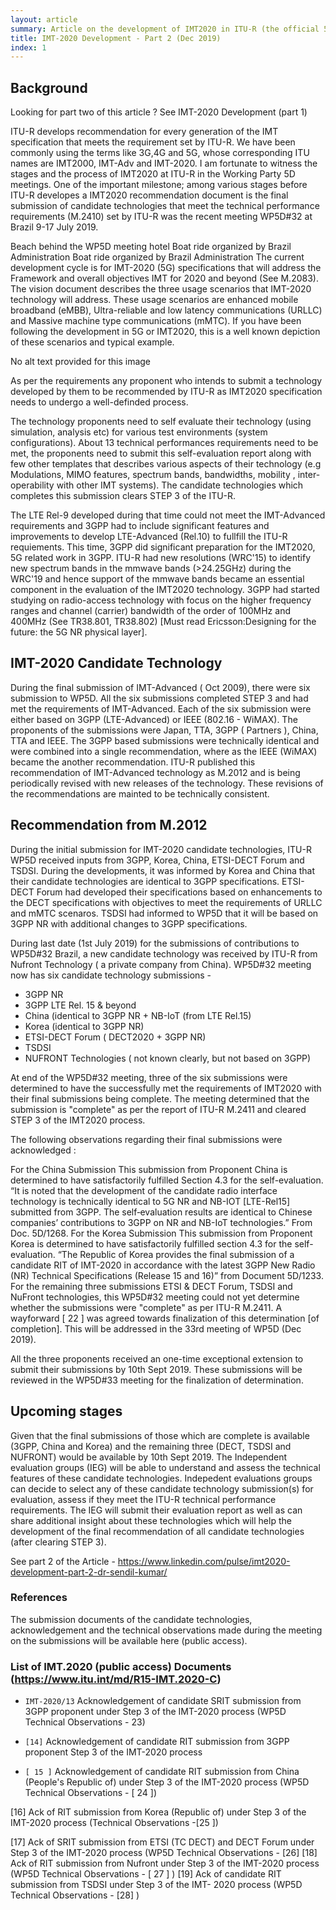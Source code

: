```yaml
---
layout: article
summary: Article on the development of IMT2020 in ITU-R (the official 5G). Personal views based on my participation and public documents
title: IMT-2020 Development - Part 2 (Dec 2019)
index: 1
--- 
```

## Background

Looking for part two of this article ? See IMT-2020 Development (part 1)

ITU-R develops recommendation for every generation of the IMT specification that meets the requirement set by ITU-R. We have been commonly using the terms like 3G,4G and 5G, whose corresponding ITU names are IMT2000, IMT-Adv and IMT-2020. I am fortunate to witness the stages and the process of IMT2020 at ITU-R in the Working Party 5D meetings. One of the important milestone; among various stages before ITU-R developes a IMT2020 recommendation document is the final submission of candidate technologies that meet the technical performance requirements (M.2410) set by ITU-R was the recent meeting WP5D#32 at Brazil 9-17 July 2019.

Beach behind the WP5D meeting hotel
Boat ride organized by Brazil Administration
Boat ride organized by Brazil Administration
The current development cycle is for IMT-2020 (5G) specifications that will address the Framework and overall objectives IMT for 2020 and beyond (See M.2083). The vision document describes the three usage scenarios that IMT-2020 technology will address. These usage scenarios are enhanced mobile broadband (eMBB), Ultra-reliable and low latency communications (URLLC) and Massive machine type communications (mMTC). If you have been following the development in 5G or IMT2020, this is a well known depiction of these scenarios and typical example.

No alt text provided for this image


As per the requirements any proponent who intends to submit a technology developed by them to be recommended by ITU-R as IMT2020 specification needs to undergo a well-definded process.

The technology proponents need to self evaluate their technology (using simulation, analysis etc) for various test environments (system configurations). About 13 technical performances requirements need to be met, the proponents need to submit this self-evaluation report along with few other templates that describes various aspects of their technology (e.g Modulations, MIMO features, spectrum bands, bandwidths, mobility , inter-operability with other IMT systems). The candidate technologies which completes this submission clears STEP 3 of the ITU-R.

The LTE Rel-9 developed during that time could not meet the IMT-Advanced requirements and 3GPP had to include significant features and improvements to develop LTE-Advanced (Rel.10) to fullfill the ITU-R requiements.
This time, 3GPP did significant preparation for the IMT2020, 5G related work in 3GPP. ITU-R had new resolutions (WRC'15) to identify new spectrum bands in the mmwave bands (>24.25GHz) during the WRC'19 and hence support of the mmwave bands became an essential component in the evaluation of the IMT2020 technology. 3GPP had started studying on radio-access technology with focus on the higher frequency ranges and channel (carrier) bandwidth of the order of 100MHz and 400MHz (See TR38.801, TR38.802) [Must read Ericsson:Designing for the future: the 5G NR physical layer].

## IMT-2020 Candidate Technology

During the final submission of IMT-Advanced ( Oct 2009), there were six submission to WP5D. All the six submissions completed STEP 3 and had met the requirements of IMT-Advanced. Each of the six submission were either based on 3GPP (LTE-Advanced) or IEEE (802.16 - WiMAX). The proponents of the submissions were Japan, TTA, 3GPP ( Partners ), China, TTA and IEEE. The 3GPP based submissions were technically identical and were combined into a single recommendation, where as the IEEE (WiMAX) became the another recommendation. ITU-R published this recommendation of IMT-Advanced technology as M.2012 and is being periodically revised with new releases of the technology. These revisions of the recommendations are mainted to be technically consistent.

## Recommendation from M.2012
During the initial submission for IMT-2020 candidate technologies, ITU-R WP5D received inputs from 3GPP, Korea, China, ETSI-DECT Forum and TSDSI. During the developments, it was informed by Korea and China that their candidate technologies are identical to 3GPP specifications. ETSI-DECT Forum had developed their specifications based on enhancements to the DECT specifications with objectives to meet the requirements of URLLC and mMTC scenaros. TSDSI had informed to WP5D that it will be based on 3GPP NR with additional changes to 3GPP specifications.

During last date (1st July 2019) for the submissions of contributions to WP5D#32 Brazil, a new candidate technology was received by ITU-R from Nufront Technology ( a private company from China). WP5D#32 meeting now has six candidate technology submissions -

- 3GPP NR
- 3GPP LTE Rel. 15 & beyond
- China (identical to 3GPP NR + NB-IoT (from LTE Rel.15)
- Korea (identical to 3GPP NR)
- ETSI-DECT Forum ( DECT2020 + 3GPP NR)
- TSDSI
- NUFRONT Technologies ( not known clearly, but not based on 3GPP)


At end of the WP5D#32 meeting, three of the six submissions were determined to have the successfully met the requirements of IMT2020 with their final submissions being complete. The meeting determined that the submission is "complete" as per the report of ITU-R M.2411 and cleared STEP 3 of the IMT2020 process.

The following observations regarding their final submissions were acknowledged :

For the China Submission
This submission from Proponent China is determined to have satisfactorily fulfilled Section 4.3 for the self-evaluation. 
“It is noted that the development of the candidate radio interface technology is technically identical to 5G NR and NB-IOT [LTE-Rel15] submitted from 3GPP. The self‑evaluation results are identical to Chinese companies’ contributions to 3GPP on NR and NB-IoT technologies.” From Doc. 5D/1268.
For the Korea Submission
This submission from Proponent Korea is determined to have satisfactorily fulfilled section 4.3 for the self-evaluation. 
“The Republic of Korea provides the final submission of a candidate RIT of IMT-2020 in accordance with the latest 3GPP New Radio (NR) Technical Specifications (Release 15 and 16)” from Document 5D/1233.
For the remaining three submissions ETSI & DECT Forum, TSDSI and NuFront technologies, this WP5D#32 meeting could not yet determine whether the submissions were "complete" as per ITU-R M.2411. A wayforward [ 22 ] was agreed towards finalization of this determination [of completion]. This will be addressed in the 33rd meeting of WP5D (Dec 2019).

All the three proponents received an one-time exceptional extension to submit their submissions by 10th Sept 2019. These submissions will be reviewed in the WP5D#33 meeting for the finalization of determination.


## Upcoming stages

Given that the final submissions of those which are complete is available (3GPP, China and Korea) and the remaining three (DECT, TSDSI and NUFRONT) would be available by 10th Sept 2019. The Independent evaluation groups (IEG) will be able to understand and assess the technical features of these candidate technologies. Indepedent evaluations groups can decide to select any of these candidate technology submission(s) for evaluation, assess if they meet the ITU-R technical performance requirements. The IEG will submit their evaluation report as well as can share additional insight about these technologies which will help the development of the final recommendation of all candidate technologies (after clearing STEP 3).

See part 2 of the Article - https://www.linkedin.com/pulse/imt2020-development-part-2-dr-sendil-kumar/

### References
The submission documents of the candidate technologies, acknowledgement and the technical observations made during the meeting on the submissions will be available here (public access).

### List of IMT.2020 (public access) Documents (https://www.itu.int/md/R15-IMT.2020-C)

- `IMT-2020/13` Acknowledgement of candidate SRIT submission from 3GPP proponent under Step 3 of the IMT-2020 process (WP5D Technical Observations - 23)
- `[14]`    Acknowledgement of candidate RIT submission from 3GPP proponent Step 3 of the IMT-2020 process 

- `[ 15 ]`    Acknowledgement of candidate RIT submission from China (People's Republic of) under Step 3 of the IMT-2020 process  (WP5D Technical Observations - [ 24 ])

[16] Ack of RIT submission from Korea (Republic of) under Step 3 of the IMT-2020 process (Technical Observations -[25 ])

[17] Ack of SRIT submission from ETSI (TC DECT) and DECT Forum under Step 3 of the IMT-2020 process   (WP5D Technical Observations - [26]
[18] Ack of RIT submission from Nufront under Step 3 of the IMT-2020 process (WP5D Technical Observations - [ 27 ] )
[19] Ack of candidate RIT submission from TSDSI under Step 3 of the IMT- 2020 process (WP5D Technical Observations - [28] )

